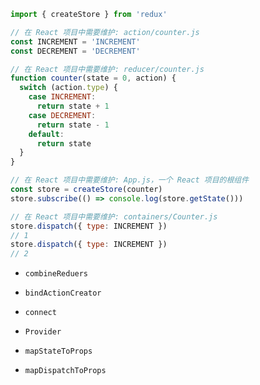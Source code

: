 ``` js
import { createStore } from 'redux'

// 在 React 项目中需要维护: action/counter.js
const INCREMENT = 'INCREMENT'
const DECREMENT = 'DECREMENT'

// 在 React 项目中需要维护: reducer/counter.js
function counter(state = 0, action) {
  switch (action.type) {
    case INCREMENT:
      return state + 1
    case DECREMENT:
      return state - 1
    default:
      return state
  }
}

// 在 React 项目中需要维护: App.js，一个 React 项目的根组件
const store = createStore(counter)
store.subscribe(() => console.log(store.getState()))

// 在 React 项目中需要维护: containers/Counter.js
store.dispatch({ type: INCREMENT })
// 1
store.dispatch({ type: INCREMENT })
// 2
```

+ `combineReduers`
+ `bindActionCreator`



+ `connect`
+ `Provider`
+ `mapStateToProps`
+ `mapDispatchToProps`